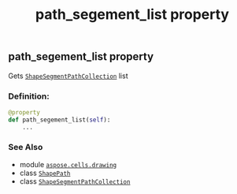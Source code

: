 ﻿---
title: path_segement_list property
second_title: Aspose.Cells for Python via .NET API References
description: 
type: docs
weight: 80
url: /aspose.cells.drawing/shapepath/path_segement_list/
is_root: false
---

## path_segement_list property


Gets [`ShapeSegmentPathCollection`](/cells/python-net/aspose.cells.drawing/shapesegmentpathcollection) list
### Definition:
```python
@property
def path_segement_list(self):
    ...
```

### See Also
* module [`aspose.cells.drawing`](../../)
* class [`ShapePath`](/cells/python-net/aspose.cells.drawing/shapepath)
* class [`ShapeSegmentPathCollection`](/cells/python-net/aspose.cells.drawing/shapesegmentpathcollection)
